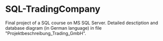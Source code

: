 # SQL-TradingCompany
Final project of a SQL course on MS SQL Server.
Detailed desctiption and database diagram (in German language) in file "Projektbeschreibung_Trading_GmbH".
